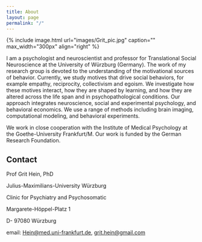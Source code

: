 ```yaml
---
title: About
layout: page
permalink: "/"
---
```



{% include image.html url="images/Grit_pic.jpg" caption="" max_width="300px" align="right" %}

I am a psychologist and neuroscientist and professor for Translational Social Neuroscience at the University of Würzburg (Germany). The work of my research group is devoted to the understanding of the motivational sources of behavior. Currently, we study motives that drive social behaviors, for example empathy, reciprocity, collectivism and egoism. We investigate how these motives interact, how they are shaped by learning, and how they are altered across the life span and in psychopathological conditions. Our approach integrates neuroscience, social and experimental psychology, and behavioral economics. We use a range of methods including brain imaging, computational modeling, and behavioral experiments.

We work in close cooperation with the Institute of Medical Psychology at the Goethe-University Frankfurt/M. Our work is funded by the German Research Foundation.

## Contact

Prof Grit Hein, PhD

Julius-Maximilians-University Würzburg

Clinic for Psychiatry and Psychosomatic

Margarete-Höppel-Platz 1

D- 97080 Würzburg

email: Hein@med.uni-frankfurt.de, grit.hein@gmail.com

[](mailto:grit.hein@gmail.com)